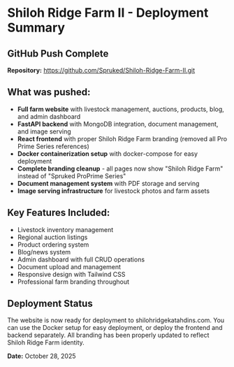 # Shiloh Ridge Farm II - Deployment Summary

## GitHub Push Complete
**Repository:** https://github.com/Spruked/Shiloh-Ridge-Farm-II.git

## What was pushed:

- **Full farm website** with livestock management, auctions, products, blog, and admin dashboard
- **FastAPI backend** with MongoDB integration, document management, and image serving
- **React frontend** with proper Shiloh Ridge Farm branding (removed all Pro Prime Series references)
- **Docker containerization setup** with docker-compose for easy deployment
- **Complete branding cleanup** - all pages now show "Shiloh Ridge Farm" instead of "Spruked ProPrime Series"
- **Document management system** with PDF storage and serving
- **Image serving infrastructure** for livestock photos and farm assets

## Key Features Included:

- Livestock inventory management
- Regional auction listings
- Product ordering system
- Blog/news system
- Admin dashboard with full CRUD operations
- Document upload and management
- Responsive design with Tailwind CSS
- Professional farm branding throughout

## Deployment Status

The website is now ready for deployment to shilohridgekatahdins.com. You can use the Docker setup for easy deployment, or deploy the frontend and backend separately. All branding has been properly updated to reflect Shiloh Ridge Farm identity.

**Date:** October 28, 2025